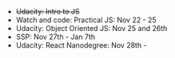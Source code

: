 * ~~Udacity: Intro to JS~~
* Watch and code: Practical JS: Nov 22 - 25
* Udacity: Object Oriented JS: Nov 25 and 26th
* SSP: Nov 27th - Jan 7th
* Udacity: React Nanodegree: Nov 28th - 
